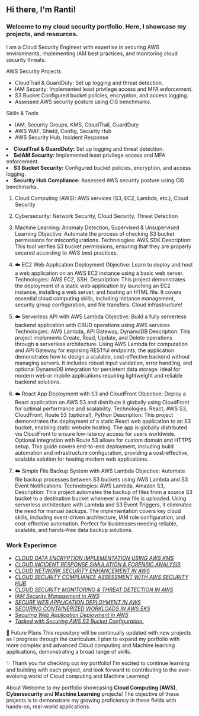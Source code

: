 ## Hi there, I'm Ranti!





### Welcome to my cloud security portfolio. Here, I showcase my projects, and resources. 
I am a Cloud Security Engineer with expertise in securing AWS environments, implementing IAM best practices, and monitoring cloud security threats.

AWS Security Projects
- CloudTrail & GuardDuty: Set up logging and threat detection.
- IAM Security: Implemented least privilege access and MFA enforcement.
-  S3 Bucket Configured bucket policies, encryption, and access logging.
-  Assessed AWS security posture using CIS benchmarks.
         
 Skills & Tools
- IAM, Security Groups, KMS, CloudTrail, GuardDuty
-  AWS WAF, Shield, Config, Security Hub
-  AWS Security Hub, Incident Response
            
<li> <strong>CloudTrail & GuardDuty:</strong> Set up logging and threat detection.</li>
<li> <strong>SeIAM Security:</strong> Implemented least privilege access and MFA enforcement.</li>
            <li> <strong>S3 Bucket Security:</strong> Configured bucket policies, encryption, and access logging.</li>
            <li> <strong>Security Hub Compliance:</strong> Assessed AWS security posture using CIS benchmarks.</li>
       
1. Cloud Computing (AWS): AWS services (S3, EC2, Lambda, etc.), Cloud Security
2. Cybersecurity: Network Security, Cloud Security, Threat Detection
3. Machine Learning: Anomaly Detection, Supervised & Unsupervised Learning
Objective: Automate the process of checking S3 bucket permissions for misconfigurations.
Technologies: AWS SDK 
Description: This tool verifies S3 bucket permissions, ensuring that they are properly secured according to AWS best practices.

4. ☁️ EC2 Web Application Deployment
Objective: Learn to deploy and host a web application on an AWS EC2 instance using a basic web server.
Technologies: AWS EC2, SSH, 
Description: This project demonstrates the deployment of a static web application by launching an EC2 instance, installing a web server, and hosting an HTML file. It covers essential cloud computing skills, including instance management, security group configuration, and file transfers. Cloud infrastructure!
5. ☁️ Serverless API with AWS Lambda
Objective: Build a fully serverless backend application with CRUD operations using AWS services.
Technologies: AWS Lambda, API Gateway,  DynamoDB
Description: This project implements Create, Read, Update, and Delete operations through a serverless architecture. Using AWS Lambda for computation and API Gateway for exposing RESTful endpoints, the application demonstrates how to design a scalable, cost-effective backend without managing servers. It includes robust input validation, error handling, and optional DynamoDB integration for persistent data storage. Ideal for modern web or mobile applications requiring lightweight and reliable backend solutions.
6. ☁️ React App Deployment with S3 and CloudFront
Objective: Deploy a React application on AWS S3 and distribute it globally using CloudFront for optimal performance and scalability.
Technologies: React, AWS S3, CloudFront, Route 53 (optional), Python
Description: This project demonstrates the deployment of a static React web application to an S3 bucket, enabling static website hosting. The app is globally distributed via CloudFront to ensure low-latency access for users worldwide. Optional integration with Route 53 allows for custom domain and HTTPS setup. This guide covers end-to-end deployment, including build automation and infrastructure configuration, providing a cost-effective, scalable solution for hosting modern web applications.
7. ☁️ Simple File Backup System with AWS Lambda
Objective: Automate file backup processes between S3 buckets using AWS Lambda and S3 Event Notifications.
Technologies: AWS Lambda, Amazon S3, 
Description: This project automates the backup of files from a source S3 bucket to a destination bucket whenever a new file is uploaded. Using serverless architecture with Lambda and S3 Event Triggers, it eliminates the need for manual backups. The implementation covers key cloud skills, including event-driven architecture, IAM role configuration, and cost-effective automation. Perfect for businesses needing reliable, scalable, and hands-free data backup solutions.

### Work Experience
- *[CLOUD DATA ENCRYPTION IMPLEMENTATION USING AWS KMS](https://github.com/CyberDiva1368/CyberDiva1368/tree/75ec3a3c8dad59ae8eb54c07fd1e655b9a31e688/Work%20Experience/CLOUD%20DATA%20ENCRYPTION%20IMPLEMENTATION%20USING%20AWS%20KMS)*
- *[CLOUD INCIDENT RESPONSE SIMULATION & FORENSIC ANALYSIS](https://github.com/CyberDiva1368/CyberDiva1368/tree/75ec3a3c8dad59ae8eb54c07fd1e655b9a31e688/Work%20Experience/CLOUD%20INCIDENT%20RESPONSE%20SIMULATION%20%26%20FORENSIC%20ANALYSIS)*
- *[CLOUD NETWORK SECURITY ENHANCEMENT IN AWS](https://github.com/CyberDiva1368/CyberDiva1368/tree/75ec3a3c8dad59ae8eb54c07fd1e655b9a31e688/Work%20Experience/CLOUD%20NETWORK%20SECURITY%20ENHANCEMENT%20IN%20AWS)*
- *[CLOUD SECURITY COMPLIANCE ASSESSMENT WITH AWS SECURITY HUB](https://github.com/CyberDiva1368/CyberDiva1368/tree/75ec3a3c8dad59ae8eb54c07fd1e655b9a31e688/Work%20Experience/CLOUD%20SECURITY%20COMPLIANCE%20ASSESSMENT%20WITH%20AWS%20SECURITY%20HUB)*
- *[CLOUD SECURITY MONITORING & THREAT DETECTION IN AWS](https://github.com/CyberDiva1368/CyberDiva1368/tree/75ec3a3c8dad59ae8eb54c07fd1e655b9a31e688/Work%20Experience/CLOUD%20SECURITY%20MONITORING%20%26%20THREAT%20DETECTION%20IN%20AWS)*
 - *[IAM Security Management in AWS](https://github.com/CyberDiva1368/CyberDiva1368/tree/707b1a4c5f3a9216b935eac064670a86692bfd29/Work%20Experience/IAM%20Security%20Management%20in%20AWS)*
 - *[ SECURE WEB APPLICATION DEPLOYMENT IN AWS](https://github.com/CyberDiva1368/CyberDiva1368/tree/707b1a4c5f3a9216b935eac064670a86692bfd29/Work%20Experience/SECURE%20WEB%20APPLICATION%20DEPLOYMENT%20IN%20AWS)*
 - *[ SECURING CONTAINERIZED WORKLOADS IN AWS EKS](https://github.com/CyberDiva1368/CyberDiva1368/tree/707b1a4c5f3a9216b935eac064670a86692bfd29/Work%20Experience/SECURING%20CONTAINERIZED%20WORKLOADS%20IN%20AWS%20EKS)*
 - *[Securing Web Application Deployment in AWS](https://github.com/CyberDiva1368/CyberDiva1368/tree/707b1a4c5f3a9216b935eac064670a86692bfd29/Work%20Experience/Securing%20Web%20App%20in%20AWS)*
 - *[Tasked with Securing AWS S3 Bucket Configuration.](https://github.com/CyberDiva1368/CyberDiva1368/tree/707b1a4c5f3a9216b935eac064670a86692bfd29/Work%20Experience/Tasked%20with%20Securing%20AWS%20S3%20Bucket%20Configuration)*

🔮 Future Plans
This repository will be continually updated with new projects as I progress through the curriculum. I plan to expand my portfolio with more complex and advanced Cloud computing and Machine learning applications, demonstrating a broad range of skills.
 
✨ Thank you for checking out my portfolio! I'm excited to continue learning and building with each project, and look forward to contributing to the ever-evolving world of Cloud computing and Machine Learning!

About
Welcome to my portfolio showcasing **Cloud Computing (AWS)**, **Cybersecurity** and **Machine Learning** projects! The objective of these projects is to demonstrate my growing proficiency in these fields with hands-on, real-world applications.





